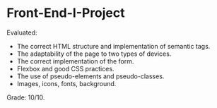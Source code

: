 # Front-End-I-Project

Evaluated:

- The correct HTML structure and implementation of semantic tags.
- The adaptability of the page to two types of devices.
- The correct implementation of the form.
- Flexbox and good CSS practices.
- The use of pseudo-elements and pseudo-classes.
- Images, icons, fonts, background.

Grade: 10/10.
